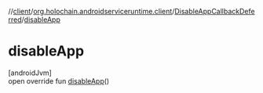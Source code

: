 //[client](../../../index.md)/[org.holochain.androidserviceruntime.client](../index.md)/[DisableAppCallbackDeferred](index.md)/[disableApp](disable-app.md)

# disableApp

[androidJvm]\
open override fun [disableApp](disable-app.md)()